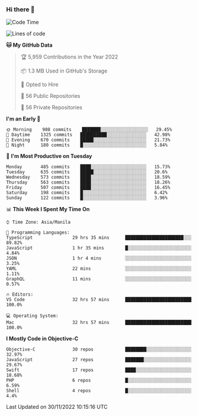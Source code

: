 ### Hi there 👋

<!--START_SECTION:waka-->
![Code Time](http://img.shields.io/badge/Code%20Time-3%2C434%20hrs%2020%20mins-blue)

![Lines of code](https://img.shields.io/badge/From%20Hello%20World%20I%27ve%20Written-2%20Million%20lines%20of%20code-blue)

**🐱 My GitHub Data** 

> 🏆 5,959 Contributions in the Year 2022
 > 
> 📦 1.3 MB Used in GitHub's Storage 
 > 
> 💼 Opted to Hire
 > 
> 📜 56 Public Repositories 
 > 
> 🔑 56 Private Repositories  
 > 
**I'm an Early 🐤** 

```text
🌞 Morning    908 commits    ███████░░░░░░░░░░░░░░░░░░   29.45% 
🌆 Daytime    1325 commits   ██████████░░░░░░░░░░░░░░░   42.98% 
🌃 Evening    670 commits    █████░░░░░░░░░░░░░░░░░░░░   21.73% 
🌙 Night      180 commits    █░░░░░░░░░░░░░░░░░░░░░░░░   5.84%

```
📅 **I'm Most Productive on Tuesday** 

```text
Monday       485 commits    ████░░░░░░░░░░░░░░░░░░░░░   15.73% 
Tuesday      635 commits    █████░░░░░░░░░░░░░░░░░░░░   20.6% 
Wednesday    573 commits    ████░░░░░░░░░░░░░░░░░░░░░   18.59% 
Thursday     563 commits    ████░░░░░░░░░░░░░░░░░░░░░   18.26% 
Friday       507 commits    ████░░░░░░░░░░░░░░░░░░░░░   16.45% 
Saturday     198 commits    █░░░░░░░░░░░░░░░░░░░░░░░░   6.42% 
Sunday       122 commits    █░░░░░░░░░░░░░░░░░░░░░░░░   3.96%

```


📊 **This Week I Spent My Time On** 

```text
⌚︎ Time Zone: Asia/Manila

💬 Programming Languages: 
TypeScript               29 hrs 35 mins      ██████████████████████░░░   89.82% 
JavaScript               1 hr 35 mins        █░░░░░░░░░░░░░░░░░░░░░░░░   4.84% 
JSON                     1 hr 4 mins         ░░░░░░░░░░░░░░░░░░░░░░░░░   3.25% 
YAML                     22 mins             ░░░░░░░░░░░░░░░░░░░░░░░░░   1.11% 
GraphQL                  11 mins             ░░░░░░░░░░░░░░░░░░░░░░░░░   0.57%

🔥 Editors: 
VS Code                  32 hrs 57 mins      █████████████████████████   100.0%

💻 Operating System: 
Mac                      32 hrs 57 mins      █████████████████████████   100.0%

```

**I Mostly Code in Objective-C** 

```text
Objective-C              30 repos            ████████░░░░░░░░░░░░░░░░░   32.97% 
JavaScript               27 repos            ███████░░░░░░░░░░░░░░░░░░   29.67% 
Swift                    17 repos            ████░░░░░░░░░░░░░░░░░░░░░   18.68% 
PHP                      6 repos             █░░░░░░░░░░░░░░░░░░░░░░░░   6.59% 
Shell                    4 repos             █░░░░░░░░░░░░░░░░░░░░░░░░   4.4%

```



 Last Updated on 30/11/2022 10:15:16 UTC
<!--END_SECTION:waka-->


<!--
**rad182/rad182** is a ✨ _special_ ✨ repository because its `README.md` (this file) appears on your GitHub profile.

Here are some ideas to get you started:

- 🔭 I’m currently working on ...
- 🌱 I’m currently learning ...
- 👯 I’m looking to collaborate on ...
- 🤔 I’m looking for help with ...
- 💬 Ask me about ...
- 📫 How to reach me: ...
- 😄 Pronouns: ...
- ⚡ Fun fact: ...
-->
